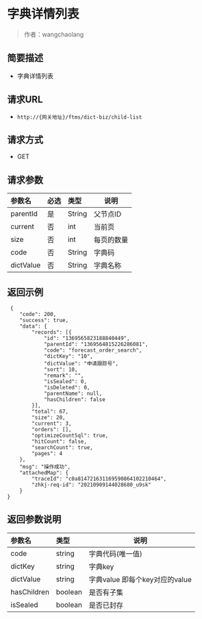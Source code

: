 # 字典详情列表

> 作者：wangchaolang

## 简要描述

- 字典详情列表

## 请求URL
- `http://{网关地址}/ftms/dict-biz/child-list`
  
## 请求方式
- GET 

## 请求参数

|参数名|必选|类型|说明|
|:----    |:---|:----- |-----   |
|parentId|是|String|父节点ID|
|current|否|int|当前页|
|size|否|int|每页的数量|
|code|否|String|字典码|
|dictValue|否|String|字典名称|

## 返回示例 

``` 
 {
	"code": 200,
	"success": true,
	"data": {
		"records": [{
			"id": "1369565823188840449",
			"parentId": "1369564815226286081",
			"code": "forecast_order_search",
			"dictKey": "10",
			"dictValue": "申请跟踪号",
			"sort": 10,
			"remark": "",
			"isSealed": 0,
			"isDeleted": 0,
			"parentName": null,
			"hasChildren": false
		}],
		"total": 67,
		"size": 20,
		"current": 3,
		"orders": [],
		"optimizeCountSql": true,
		"hitCount": false,
		"searchCount": true,
		"pages": 4
	},
	"msg": "操作成功",
	"attachedMap": {
		"traceId": "c0a814721631169590864102210464",
		"zhkj-req-id": "20210909144028680_u9sk"
	}
}
```

## 返回参数说明 

|参数名|类型|说明|
|:-----  |:-----|-----                           |
|code |string   |字典代码(唯一值)  |
|dictKey |string   |字典key  |
|dictValue |string   |字典value  即每个key对应的value  |
|hasChildren |boolean   |是否有子集  |
|isSealed |boolean   |是否已封存  |